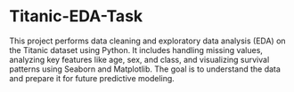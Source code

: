 # Titanic-EDA-Task
This project performs data cleaning and exploratory data analysis (EDA) on the Titanic dataset using Python. It includes handling missing values, analyzing key features like age, sex, and class, and visualizing survival patterns using Seaborn and Matplotlib. The goal is to understand the data and prepare it for future predictive modeling.
